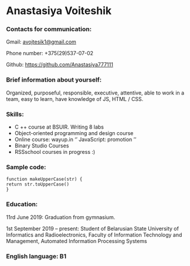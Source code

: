 # Anastasiya Voiteshik

### Contacts for communication:
Gmail: avojtesik1@gmail.com

Phone number: +375(29)537-07-02

Github: https://github.com/Anastasiya777111

### Brief information about yourself:
Organized, purposeful, responsible, executive, attentive, able to work in a team, easy to learn, have knowledge of JS, HTML / CSS.

### Skills:
- C ++ course at BSUIR. Writing 8 labs
- Object-oriented programming and design course
- Online course: wayup.in ‘’ JavaScript: promotion ’’
- Binary Studio Courses
- RSSschool courses in progress :)

### Sample code:

```
function makeUpperCase(str) {
return str.toUpperCase()
}
```

### Education:
11rd June 2019: Graduation from gymnasium.

1st September 2019 – present: Student of Belarusian State University of Informatics and Radioelectronics, Faculty of Information Technology and Management, Automated Information Processing Systems


### English language: B1
